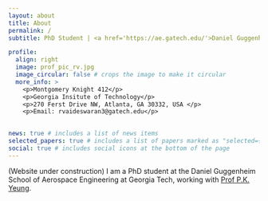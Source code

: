 ```yaml
---
layout: about
title: About
permalink: /
subtitle: PhD Student | <a href='https://ae.gatech.edu/'>Daniel Guggenheim School of Aerospace Engineering, Georgia Tech</a> 

profile:
  align: right
  image: prof_pic_rv.jpg
  image_circular: false # crops the image to make it circular
  more_info: >
    <p>Montgomery Knight 412</p>
    <p>Georgia Insitute of Technology</p>
    <p>270 Ferst Drive NW, Atlanta, GA 30332, USA </p>
    <p>Email: rvaideswaran3@gatech.edu</p>
    

news: true # includes a list of news items
selected_papers: true # includes a list of papers marked as "selected={true}"
social: true # includes social icons at the bottom of the page
---
```


(Website under construction) I am a PhD student at the Daniel Guggenheim School of Aerospace Engineering at Georgia Tech, working with [Prof P.K. Yeung](https://ae.gatech.edu/directory/person/pui-kuen-yeung). 
